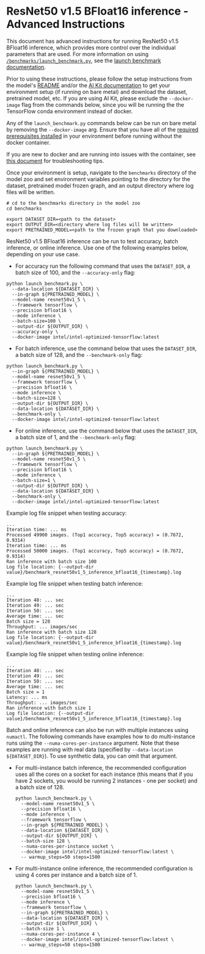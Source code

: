 <!--- 0. Title -->
<!-- This document is auto-generated using markdown fragments and the model-builder -->
<!-- To make changes to this doc, please change the fragments instead of modifying this doc directly -->
# ResNet50 v1.5 BFloat16 inference - Advanced Instructions

<!-- 10. Description -->
This document has advanced instructions for running ResNet50 v1.5 BFloat16
inference, which provides more control over the individual parameters that
are used. For more information on using [`/benchmarks/launch_benchmark.py`](/benchmarks/launch_benchmark.py),
see the [launch benchmark documentation](/docs/general/tensorflow/LaunchBenchmark.md).

Prior to using these instructions, please follow the setup instructions from
the model's [README](README.md) and/or the
[AI Kit documentation](/docs/general/tensorflow/AIKit.md) to get your environment
setup (if running on bare metal) and download the dataset, pretrained model, etc.
If you are using AI Kit, please exclude the `--docker-image` flag from the
commands below, since you will be running the the TensorFlow conda environment
instead of docker.

<!-- 55. Docker arg -->
Any of the `launch_benchmark.py` commands below can be run on bare metal by
removing the `--docker-image` arg. Ensure that you have all of the
[required prerequisites installed](README.md#run-the-model) in your environment
before running without the docker container.

If you are new to docker and are running into issues with the container,
see [this document](/docs/general/docker.md) for troubleshooting tips.

<!-- 50. Launch benchmark instructions -->
Once your environment is setup, navigate to the `benchmarks` directory of
the model zoo and set environment variables pointing to the directory for the
dataset, pretrained model frozen graph, and an output directory where log
files will be written.

```
# cd to the benchmarks directory in the model zoo
cd benchmarks

export DATASET_DIR=<path to the dataset>
export OUTPUT_DIR=<directory where log files will be written>
export PRETRAINED_MODEL=<path to the frozen graph that you downloaded>
```

ResNet50 v1.5 BFloat16 inference can be run to test accuracy, batch inference, or online inference.
Use one of the following examples below, depending on your use case.

* For accuracy run the following command that uses the `DATASET_DIR`, a batch
  size of 100, and the `--accuracy-only` flag:

```
python launch_benchmark.py \
  --data-location ${DATASET_DIR} \
  --in-graph ${PRETRAINED_MODEL} \
  --model-name resnet50v1_5 \
  --framework tensorflow \
  --precision bfloat16 \
  --mode inference \
  --batch-size=100 \
  --output-dir ${OUTPUT_DIR} \
  --accuracy-only \
  --docker-image intel/intel-optimized-tensorflow:latest
```

* For batch inference, use the command below that uses the `DATASET_DIR`, a batch 
  size of 128, and the `--benchmark-only` flag:

```
python launch_benchmark.py \
  --in-graph ${PRETRAINED_MODEL} \
  --model-name resnet50v1_5 \
  --framework tensorflow \
  --precision bfloat16 \
  --mode inference \
  --batch-size=128 \
  --output-dir ${OUTPUT_DIR} \
  --data-location ${DATASET_DIR} \
  --benchmark-only \
  --docker-image intel/intel-optimized-tensorflow:latest
```

* For online inference, use the command below that uses the `DATASET_DIR`, a batch 
  size of 1, and the `--benchmark-only` flag:
  
```
python launch_benchmark.py \
  --in-graph ${PRETRAINED_MODEL} \
  --model-name resnet50v1_5 \
  --framework tensorflow \
  --precision bfloat16 \
  --mode inference \
  --batch-size=1 \
  --output-dir ${OUTPUT_DIR} \
  --data-location ${DATASET_DIR} \
  --benchmark-only \
  --docker-image intel/intel-optimized-tensorflow:latest
```

Example log file snippet when testing accuracy:
```
...
Iteration time: ... ms
Processed 49900 images. (Top1 accuracy, Top5 accuracy) = (0.7672, 0.9314)
Iteration time: ... ms
Processed 50000 images. (Top1 accuracy, Top5 accuracy) = (0.7672, 0.9314)
Ran inference with batch size 100
Log file location: {--output-dir value}/benchmark_resnet50v1_5_inference_bfloat16_{timestamp}.log
```

Example log file snippet when testing batch inference:
```
...
Iteration 48: ... sec
Iteration 49: ... sec
Iteration 50: ... sec
Average time: ... sec
Batch size = 128
Throughput: ... images/sec
Ran inference with batch size 128
Log file location: {--output-dir value}/benchmark_resnet50v1_5_inference_bfloat16_{timestamp}.log
```

Example log file snippet when testing online inference:
```
...
Iteration 48: ... sec
Iteration 49: ... sec
Iteration 50: ... sec
Average time: ... sec
Batch size = 1
Latency: ... ms
Throughput: ... images/sec
Ran inference with batch size 1
Log file location: {--output-dir value}/benchmark_resnet50v1_5_inference_bfloat16_{timestamp}.log
```

Batch and online inference can also be run with multiple instances using
`numactl`. The following commands have examples how to do multi-instance runs
using the `--numa-cores-per-instance` argument. Note that these examples are
running with real data (specified by `--data-location ${DATASET_DIR}`).
To use synthetic data, you can omit that argument.

* For multi-instance batch inference, the recommended configuration uses all
  the cores on a socket for each instance (this means that if you have 2 sockets,
  you would be running 2 instances - one per socket) and a batch size of 128.
  ```  
  python launch_benchmark.py \
    --model-name resnet50v1_5 \
    --precision bfloat16 \
    --mode inference \
    --framework tensorflow \
    --in-graph ${PRETRAINED_MODEL} \
    --data-location ${DATASET_DIR} \
    --output-dir ${OUTPUT_DIR} \
    --batch-size 128 \
    --numa-cores-per-instance socket \
    --docker-image intel/intel-optimized-tensorflow:latest \
    -- warmup_steps=50 steps=1500
  ```
  
* For multi-instance online inference, the recommended configuration is using
  4 cores per instance and a batch size of 1.
  ```
  python launch_benchmark.py \
    --model-name resnet50v1_5 \
    --precision bfloat16 \
    --mode inference \
    --framework tensorflow \
    --in-graph ${PRETRAINED_MODEL} \
    --data-location ${DATASET_DIR} \
    --output-dir ${OUTPUT_DIR} \
    --batch-size 1 \
    --numa-cores-per-instance 4 \
    --docker-image intel/intel-optimized-tensorflow:latest \
    -- warmup_steps=50 steps=1500
  ```

